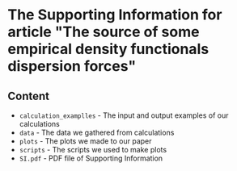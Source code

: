 # The Supporting Information for article "The source of some empirical density functionals dispersion forces"

## Content
- `calculation_examplles` - The input and output examples of our calculations
- `data` - The data we gathered from calculations
- `plots` - The plots we made to our paper
- `scripts` - The scripts we used to make plots
- `SI.pdf` - PDF file of Supporting Information